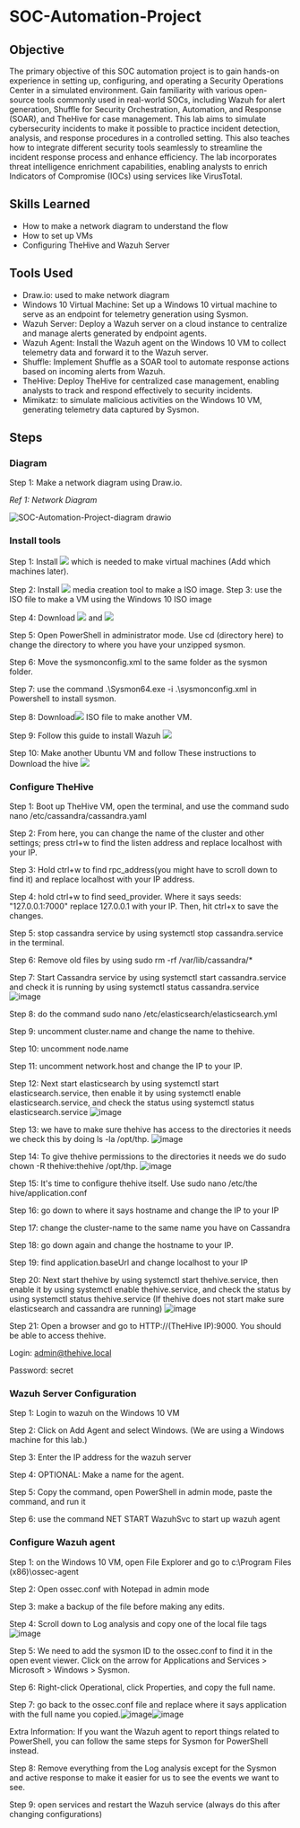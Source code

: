 # SOC-Automation-Project

## Objective

The primary objective of this SOC automation project is to gain hands-on experience in setting up, configuring, and operating a Security Operations Center in a simulated environment. Gain familiarity with various open-source tools commonly used in real-world SOCs, including Wazuh for alert generation, Shuffle for Security Orchestration, Automation, and Response (SOAR), and TheHive for case management. This lab aims to simulate cybersecurity incidents to make it possible to practice incident detection, analysis, and response procedures in a controlled setting. This also teaches how to integrate different security tools seamlessly to streamline the incident response process and enhance efficiency. The lab incorporates threat intelligence enrichment capabilities, enabling analysts to enrich Indicators of Compromise (IOCs) using services like VirusTotal.

## Skills Learned

- How to make a network diagram to understand the flow
- How to set up VMs
- Configuring TheHive and Wazuh Server
## Tools Used

- Draw.io: used to make network diagram
- Windows 10 Virtual Machine: Set up a Windows 10 virtual machine to serve as an endpoint for telemetry generation using Sysmon.
- Wazuh Server: Deploy a Wazuh server on a cloud instance to centralize and manage alerts generated by endpoint agents.
- Wazuh Agent: Install the Wazuh agent on the Windows 10 VM to collect telemetry data and forward it to the Wazuh server.
- Shuffle: Implement Shuffle as a SOAR tool to automate response actions based on incoming alerts from Wazuh.
- TheHive: Deploy TheHive for centralized case management, enabling analysts to track and respond effectively to security incidents.
- Mimikatz: to simulate malicious activities on the Windows 10 VM, generating telemetry data captured by Sysmon.

## Steps

### Diagram
Step 1: Make a network diagram using Draw.io.

*Ref 1: Network Diagram*

![SOC-Automation-Project-diagram drawio](https://github.com/Lowenmaxx/SOC-Automation-Project/assets/112909141/ffdc172d-ab63-4ce6-976f-038f4773cf66)


### Install tools

Step 1: Install
<a href="https://www.virtualbox.org/"><img src="https://img.shields.io/badge/-VirtualBox-183A61?style=for-the-badge&logo=virtualbox&logoColor=white" /></a> which is needed to make virtual machines (Add which machines later).

Step 2: Install
<a href="https://www.microsoft.com/en-us/software-download/windows10"><img src="https://img.shields.io/badge/-Windows%2010-0078D6?style=for-the-badge&logo=Windows&logoColor=white" /></a> media creation tool to make a ISO image.
Step 3: use the ISO file to make a VM using the Windows 10 ISO image

Step 4: Download
<a href="https://learn.microsoft.com/en-us/sysinternals/downloads/sysmon"><img src="https://img.shields.io/badge/-Sysmon-0078D4?style=for-the-badge&logo=Windows&logoColor=white" /></a> and
<a href="https://github.com/olafhartong/sysmon-modular/blob/master/sysmonconfig.xml"><img src="https://img.shields.io/badge/-Sysmon%20Modular-181717?style=for-the-badge&logo=github&logoColor=white" /></a>

Step 5: Open PowerShell in administrator mode. Use cd (directory here) to change the directory to where you have your unzipped sysmon.

Step 6: Move the sysmonconfig.xml to the same folder as the sysmon folder.

Step 7: use the command .\Sysmon64.exe -i .\sysmonconfig.xml in Powershell to install sysmon.

Step 8: Download<a href="https://ubuntu.com/download/desktop"><img src="https://img.shields.io/badge/-Ubuntu%20Desktop-E95420?style=for-the-badge&logo=ubuntu&logoColor=white" /></a> ISO file to make another VM.

Step 9: Follow this guide to install Wazuh <a href="https://www.youtube.com/watch?v=3CfjoCQmpo8"><img src="https://img.shields.io/badge/-YouTube-FF0000?style=for-the-badge&logo=youtube&logoColor=white" /></a>

Step 10: Make another Ubuntu VM and follow These instructions to Download the hive <a href="https://github.com/MyDFIR/SOC-Automation-Project/blob/main/TheHive-Install-Instructions"><img src="https://img.shields.io/badge/-TheHive-181717?style=for-the-badge&logo=github&logoColor=white" /></a>

### Configure TheHive

Step 1: Boot up TheHive VM, open the terminal, and use the command sudo nano /etc/cassandra/cassandra.yaml

Step 2: From here, you can change the name of the cluster and other settings; press ctrl+w to find the listen address and replace localhost with your IP.

Step 3: Hold ctrl+w to find rpc_address(you might have to scroll down to find it) and replace localhost with your IP address.

Step 4: hold ctrl+w to find seed_provider. Where it says seeds: "127.0.0.1:7000" replace 127.0.0.1 with your IP. Then, hit ctrl+x to save the changes.

Step 5: stop cassandra service by using systemctl stop cassandra.service in the terminal.

Step 6: Remove old files by using sudo rm -rf /var/lib/cassandra/*

Step 7: Start Cassandra service by using systemctl start cassandra.service and check it is running by using systemctl status cassandra.service ![image](https://github.com/Lowenmaxx/SOC-Automation-Project/assets/112909141/7ebea622-b7f6-44c0-955e-044da8d71f48)

Step 8: do the command sudo nano /etc/elasticsearch/elasticsearch.yml

Step 9: uncomment cluster.name and change the name to thehive.

Step 10: uncomment node.name

Step 11: uncomment network.host and change the IP to your IP. 

Step 12: Next start elasticsearch by using systemctl start elasticsearch.service, then enable it by using systemctl enable elasticsearch.service, and check the status using systemctl status elasticsearch.service ![image](https://github.com/Lowenmaxx/SOC-Automation-Project/assets/112909141/d468fcdc-a36b-48aa-9986-e6356631cbbb)


Step 13: we have to make sure thehive has access to the directories it needs we check this by doing ls -la /opt/thp. ![image](https://github.com/Lowenmaxx/SOC-Automation-Project/assets/112909141/1a0d53df-75c8-4918-9bd5-4eae0c77d948)

Step 14: To give thehive permissions to the directories it needs we do sudo chown -R thehive:thehive /opt/thp. ![image](https://github.com/Lowenmaxx/SOC-Automation-Project/assets/112909141/44aaecc4-45d9-4800-8d43-684217ccca33)

Step 15: It's time to configure thehive itself. Use sudo nano /etc/the hive/application.conf

Step 16: go down to where it says hostname and change the IP to your IP

Step 17: change the cluster-name to the same name you have on Cassandra

Step 18: go down again and change the hostname to your IP.

Step 19: find application.baseUrl and change localhost to your IP

Step 20: Next start thehive by using systemctl start thehive.service, then enable it by using systemctl enable thehive.service, and check the status by using systemctl status thehive.service (If thehive does not start make sure elasticsearch and cassandra are running) ![image](https://github.com/Lowenmaxx/SOC-Automation-Project/assets/112909141/c53772ad-1509-4cd2-99e2-798fa6b49212)

Step 21: Open a browser and go to HTTP://(TheHive IP):9000. You should be able to access thehive. 

Login: admin@thehive.local 

Password: secret

### Wazuh Server Configuration

Step 1: Login to wazuh on the Windows 10 VM

Step 2: Click on Add Agent and select Windows. (We are using a Windows machine for this lab.)

Step 3: Enter the IP address for the wazuh server

Step 4: OPTIONAL: Make a name for the agent.

Step 5: Copy the command, open PowerShell in admin mode, paste the command, and run it

Step 6: use the command NET START WazuhSvc to start up wazuh agent

### Configure Wazuh agent

Step 1: on the Windows 10 VM, open File Explorer and go to c:\Program Files (x86)\ossec-agent

Step 2: Open ossec.conf with Notepad in admin mode

Step 3: make a backup of the file before making any edits.

Step 4: Scroll down to Log analysis and copy one of the local file tags
![image](https://github.com/Lowenmaxx/SOC-Automation-Project/assets/112909141/9ea8c373-202f-4db8-bba4-f2316cd6bc01)

Step 5: We need to add the sysmon ID to the ossec.conf to find it in the open event viewer. Click on the arrow for Applications and Services > Microsoft > Windows > Sysmon.

Step 6: Right-click Operational, click Properties, and copy the full name.

Step 7: go back to the ossec.conf file and replace where it says application with the full name you copied.![image](https://github.com/Lowenmaxx/SOC-Automation-Project/assets/112909141/4179c43c-ec32-4998-9a32-b2449d2f9dd0)![image](https://github.com/Lowenmaxx/SOC-Automation-Project/assets/112909141/666cafe2-3b8a-40a3-ae59-056d24b5737d)

Extra Information: If you want the Wazuh agent to report things related to PowerShell, you can follow the same steps for Sysmon for PowerShell instead.

Step 8: Remove everything from the Log analysis except for the Sysmon and active response to make it easier for us to see the events we want to see.

Step 9: open services and restart the Wazuh service (always do this after changing configurations)
